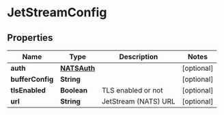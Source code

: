 

# JetStreamConfig


## Properties

Name | Type | Description | Notes
------------ | ------------- | ------------- | -------------
**auth** | [**NATSAuth**](NATSAuth.md) |  |  [optional]
**bufferConfig** | **String** |  |  [optional]
**tlsEnabled** | **Boolean** | TLS enabled or not |  [optional]
**url** | **String** | JetStream (NATS) URL |  [optional]



